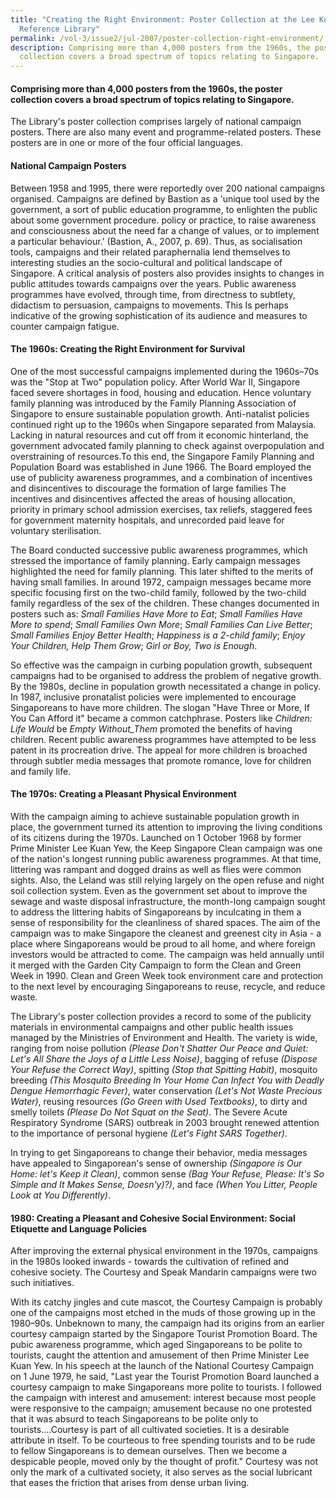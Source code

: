 ```yaml
---
title: "Creating the Right Environment: Poster Collection at the Lee Kong Chian
  Reference Library"
permalink: /vol-3/issue2/jul-2007/poster-collection-right-environment/
description: Comprising more than 4,000 posters from the 1960s, the poster
  collection covers a broad spectrum of topics relating to Singapore.
---
```

#### Comprising more than 4,000 posters from the 1960s, the poster collection covers a broad spectrum of topics relating to Singapore.

The Library's poster collection comprises largely of national campaign posters. There are also many event and programme-related posters. These posters are in one or more of the four official languages.

#### **National Campaign Posters**

Between 1958 and 1995, there were reportedly over 200 national campaigns organised. Campaigns are defined by Bastion as a 'unique tool used by the government, a sort of public education programme, to enlighten the public about some government procedure. policy or practice, to raise awareness and consciousness about the need far a change of values, or to implement a particular behaviour.' (Bastion, A., 2007, p. 69). Thus, as socialisation tools, campaigns and their related paraphernalia lend themselves to interesting studies an the socio-cultural and political landscape of Singapore. A critical analysis of posters also provides insights to changes in public attitudes towards campaigns over the years. Public awareness programmes have evolved, through time, from directness to subtlety, didactism to persuasion, campaigns to movements. This Is perhaps indicative of the growing sophistication of its audience and measures to counter campaign fatigue.

#### **The 1960s: Creating the Right Environment for Survival**

One of the most successful campaigns implemented during the 1960s–70s was the "Stop at Two" population policy. After World War II, Singapore faced severe shortages in food, housing and education. Hence voluntary family planning was introduced by the Family Planning Association of Singapore to ensure sustainable population growth. Anti-natalist policies continued right up to the 1960s when Singapore separated from Malaysia. Lacking in natural resources and cut off from it economic hinterland, the government advocated family planning to check against overpopulation and overstraining of resources.To this end, the Singapore Family Planning and Population Board was established in June 1966. The Board employed the use of publicity awareness programmes, and a combination of incentives and disincentives to discourage the formation of large families The incentives and disincentives affected the areas of housing allocation, priority in primary school admission exercises, tax reliefs, staggered fees for government maternity hospitals, and unrecorded paid leave for voluntary sterilisation.

The Board conducted successive public awareness programmes, which stressed the importance of family planning. Early campaign messages highlighted the need for family planning. This later shifted to the merits of having small families. In around 1972, campaign messages became more specific focusing first on the two-child family, followed by the two-child family regardless of the sex of the children. These changes documented in posters such as: *Small Families Have More to Eat*; *Small Families Have More to spend*; *Small Families Own More*; *Small Families Can Live Better*; *Small Families Enjoy Better Health*; *Happiness is a 2-child family*; *Enjoy Your Children, Help Them Grow*; *Girl or Boy, Two is Enough*.

So effective was the campaign in curbing population growth, subsequent campaigns had to be organised to address the problem of negative growth. By the 1980s, decline in population growth necessitated a change in policy. In 1987, inclusive pronatalist policies were implemented to encourage Singaporeans to have more children. The slogan "Have Three or More, If You Can Afford it" became a common catchphrase. Posters like _Children: Life Would_ be _Empty Without_Them_ promoted the benefits of having children. Recent public awareness programmes have attempted to be less patent in its procreation drive. The appeal for more children is broached through subtler media messages that promote romance, love for children and family life.

#### **The 1970s: Creating a Pleasant Physical Environment**

With the campaign aiming to achieve sustainable population growth in place, the government turned its attention to improving the living conditions of its citizens during the 1970s. Launched on 1 October 1968 by former Prime Minister Lee Kuan Yew, the Keep Singapore Clean campaign was one of the nation's longest running public awareness programmes. At that time, littering was rampant and dogged drains as well as flies were common sights. Also, the Leland was still relying largely on the open refuse and night soil collection system. Even as the government set about to improve the sewage and waste disposal infrastructure, the month-long campaign sought to address the littering habits of Singaporeans by
inculcating in them a sense of responsibility for the cleanliness of shared spaces. The aim of the campaign was to make Singapore the cleanest and greenest city in Asia - a place where Singaporeans would be proud to all home, and where foreign investors would be attracted to come. The campaign was held annually until it merged with the Garden City Campaign to form the Clean and Green Week in 1990. Clean and Green Week took environment care and protection to the next level by encouraging Singaporeans to reuse, recycle, and reduce waste.

The Library's poster collection provides a record to some of the publicity materials in environmental campaigns and other public health issues managed by the Ministries of Environment and Health. The variety is wide, ranging from noise pollution *(Please Don't Shatter Our Peace and Quiet: Let's All Share the Joys of a Little Less Noise)*, bagging of refuse *(Dispose Your Refuse the Correct Way)*, spitting *(Stop that Spitting Habit)*, mosquito breeding *(This Mosquito Breeding In Your Home Can Infect You with Deadly Dengue Hemorrhagic Fever)*, water conservation *(Let's Not Waste Precious Water)*, reusing resources *(Go Green with Used Textbooks)*, to dirty and smelly toilets *(Please Do Not Squat on the Seat)*. The Severe Acute Respiratory Syndrome (SARS) outbreak in 2003 brought renewed attention to the importance of personal hygiene *(Let's Fight SARS Together)*.

In trying to get Singaporeans to change their behavior, media messages have appealed to Singaporean's sense of ownership *(Singapore is Our Home: let's Keep it Clean)*, common sense *(Bag Your Refuse, Please: It's So Simple and It Makes Sense, Doesn'y)?)*, and face *(When You Litter, People Look at You Differently)*.

#### **1980: Creating a Pleasant and Cohesive Social Environment: Social Etiquette and Language Policies**

After improving the external physical environment in the 1970s, campaigns in the 1980s looked inwards - towards the cultivation of refined and cohesive society. The Courtesy and Speak Mandarin campaigns were two such initiatives.

With its catchy jingles and cute mascot, the Courtesy Campaign is probably one of the campaigns most etched in the muds of those growing up in the 1980–90s. Unbeknown to many, the campaign had its origins from an earlier courtesy campaign started by the Singapore Tourist Promotion Board. The pubic awareness programme, which aged Singaporeans to be polite to tourists, caught the attention and amusement of then Prime Minister Lee Kuan Yew. In his speech at the launch of the National Courtesy Campaign on 1 June 1979, he said, "Last year the Tourist Promotion Board launched a courtesy campaign to make Singaporeans more polite to tourists. I followed the campaign with interest and amusement: interest because most people were responsive to the campaign; amusement because no one protested that it was absurd to teach Singaporeans to be polite only to tourists....Courtesy is part of all cultivated societies. It is a desirable attribute in itself. To be courteous to free spending tourists and to be rude to fellow Singaporeans is to demean ourselves. Then we become a despicable people, moved only by the thought of profit." Courtesy was not only the mark of a cultivated society, it also serves as the social lubricant that eases the friction that arises from dense urban living.





